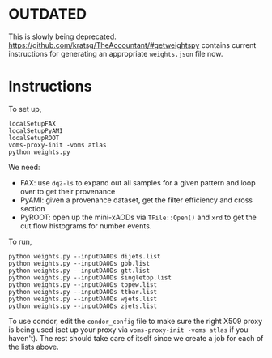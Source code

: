 # OUTDATED

This is slowly being deprecated. https://github.com/kratsg/TheAccountant/#getweightspy contains current instructions for generating an appropriate `weights.json` file now.

# Instructions

To set up,

```
localSetupFAX
localSetupPyAMI
localSetupROOT
voms-proxy-init -voms atlas
python weights.py
```

We need:

- FAX: use `dq2-ls` to expand out all samples for a given pattern and loop over to get their provenance
- PyAMI: given a provenance dataset, get the filter efficiency and cross section
- PyROOT: open up the mini-xAODs via `TFile::Open()` and `xrd` to get the cut flow histograms for number events.

To run,

```
python weights.py --inputDAODs dijets.list
python weights.py --inputDAODs gbb.list
python weights.py --inputDAODs gtt.list
python weights.py --inputDAODs singletop.list
python weights.py --inputDAODs topew.list
python weights.py --inputDAODs ttbar.list
python weights.py --inputDAODs wjets.list
python weights.py --inputDAODs zjets.list
```

To use condor, edit the `condor_config` file to make sure the right X509 proxy is being used (set up your proxy via `voms-proxy-init -voms atlas` if you haven't). The rest should take care of itself since we create a job for each of the lists above.
